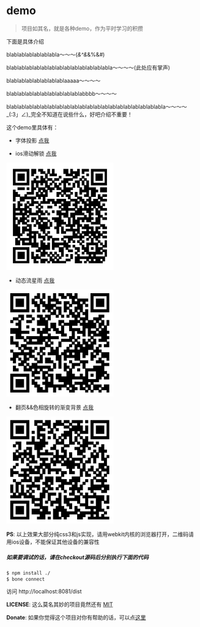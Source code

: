 # demo
>项目如其名，就是各种demo，作为平时学习的积攒

下面是具体介绍

blablablablablablabla～～～(*&^&*&%$%*&%%%*$&*#*)

blablablablablablablablablablablablablabla～～～～(此处应有掌声)

blablablablablablablablaaaaa～～～～

blablablablablablablablablablabbbb～～～～

blablablablablablablablablablablablablablablablablablablablabla～～～～ \_(:3」∠)\_完全不知道在说些什么，好吧介绍不重要！

这个demo里具体有：

* 字体投影 [点我](http://wyicwx.github.io/demo/dist/shadow/)

* ios滑动解锁 [点我](http://wyicwx.github.io/demo/dist/sliding-effect/)

![qrcode](./qrcode/sliding-effect.png)

* 动态流星雨 [点我](http://wyicwx.github.io/demo/dist/meteor/)

![qrcode](./qrcode/meteor.png)

* 翻页&&色相旋转的渐变背景 [点我](http://wyicwx.github.io/demo/dist/turn/)

![qrcode](./qrcode/turn.png)

**PS**: 以上效果大部分纯css3和js实现，请用webkit内核的浏览器打开，二维码请用ios设备，不能保证其他设备的兼容性

##### 如果要调试的话，请在checkout源码后分别执行下面的代码

```shell
$ npm install ./
$ bone connect
```

访问 http://localhost:8081/dist

**LICENSE**: 这么莫名其妙的项目竟然还有 [MIT](/LICENSE) 

**Donate**: 如果你觉得这个项目对你有帮助的话，可以点[这里](/Donate.md)